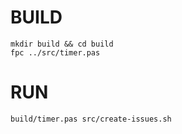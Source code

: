 # BUILD

```
mkdir build && cd build
fpc ../src/timer.pas
```

# RUN

```
build/timer.pas src/create-issues.sh
```

